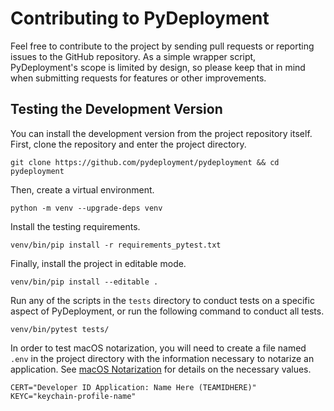 # Contributing to PyDeployment

Feel free to contribute to the project by sending pull requests or reporting
issues to the GitHub repository. As a simple wrapper script, PyDeployment's scope
is limited by design, so please keep that in mind when submitting requests for
features or other improvements.

## Testing the Development Version

You can install the development version from the project repository itself.
First, clone the repository and enter the project directory.

```
git clone https://github.com/pydeployment/pydeployment && cd pydeployment
```

Then, create a virtual environment.

```
python -m venv --upgrade-deps venv
```

Install the testing requirements.

```
venv/bin/pip install -r requirements_pytest.txt
```

Finally, install the project in editable mode.

```
venv/bin/pip install --editable .
```

Run any of the scripts in the `tests` directory to conduct tests on a specific
aspect of PyDeployment, or run the following command to conduct all tests.

```
venv/bin/pytest tests/
```

In order to test macOS notarization, you will need to create a file named
`.env` in the project directory with the information necessary to notarize an
application. See
[macOS Notarization](../user-guide/advanced/macos-notarization.md) for details
on the necessary values.

```
CERT="Developer ID Application: Name Here (TEAMIDHERE)"
KEYC="keychain-profile-name"
```
